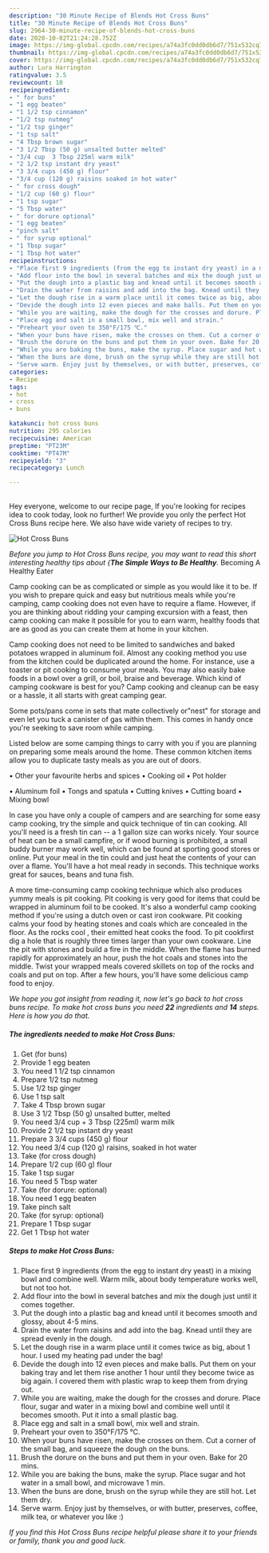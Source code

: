 ```yaml
---
description: "30 Minute Recipe of Blends Hot Cross Buns"
title: "30 Minute Recipe of Blends Hot Cross Buns"
slug: 2964-30-minute-recipe-of-blends-hot-cross-buns
date: 2020-10-02T21:24:28.752Z
image: https://img-global.cpcdn.com/recipes/a74a3fc0dd0db6d7/751x532cq70/hot-cross-buns-recipe-main-photo.jpg
thumbnail: https://img-global.cpcdn.com/recipes/a74a3fc0dd0db6d7/751x532cq70/hot-cross-buns-recipe-main-photo.jpg
cover: https://img-global.cpcdn.com/recipes/a74a3fc0dd0db6d7/751x532cq70/hot-cross-buns-recipe-main-photo.jpg
author: Lura Harrington
ratingvalue: 3.5
reviewcount: 10
recipeingredient:
- " for buns"
- "1 egg beaten"
- "1 1/2 tsp cinnamon"
- "1/2 tsp nutmeg"
- "1/2 tsp ginger"
- "1 tsp salt"
- "4 Tbsp brown sugar"
- "3 1/2 Tbsp (50 g) unsalted butter melted"
- "3/4 cup  3 Tbsp 225ml warm milk"
- "2 1/2 tsp instant dry yeast"
- "3 3/4 cups (450 g) flour"
- "3/4 cup (120 g) raisins soaked in hot water"
- " for cross dough"
- "1/2 cup (60 g) flour"
- "1 tsp sugar"
- "5 Tbsp water"
- " for dorure optional"
- "1 egg beaten"
- "pinch salt"
- " for syrup optional"
- "1 Tbsp sugar"
- "1 Tbsp hot water"
recipeinstructions:
- "Place first 9 ingredients (from the egg to instant dry yeast) in a mixing bowl and combine well. Warm milk, about body temperature works well, but not too hot."
- "Add flour into the bowl in several batches and mix the dough just until it comes together."
- "Put the dough into a plastic bag and knead until it becomes smooth and glossy, about 4-5 mins."
- "Drain the water from raisins and add into the bag. Knead until they are spread evenly in the dough."
- "Let the dough rise in a warm place until it comes twice as big, about 1 hour. I used my heating pad under the bag!"
- "Devide the dough into 12 even pieces and make balls. Put them on your baking tray and let them rise another 1 hour until they become twice as big again. I covered them with plastic wrap to keep them from drying out."
- "While you are waiting, make the dough for the crosses and dorure. Place flour, sugar and water in a mixing bowl and combine well until it becomes smooth. Put it into a small plastic bag."
- "Place egg and salt in a small bowl, mix well and strain."
- "Preheart your oven to 350°F/175 ℃."
- "When your buns have risen, make the crosses on them. Cut a corner of the small bag, and squeeze the dough on the buns."
- "Brush the dorure on the buns and put them in your oven. Bake for 20 mins."
- "While you are baking the buns, make the syrup. Place sugar and hot water in a small bowl, and microwave 1 min."
- "When the buns are done, brush on the syrup while they are still hot. Let them dry."
- "Serve warm. Enjoy just by themselves, or with butter, preserves, coffee, milk tea, or whatever you like :)"
categories:
- Recipe
tags:
- hot
- cross
- buns

katakunci: hot cross buns 
nutrition: 295 calories
recipecuisine: American
preptime: "PT23M"
cooktime: "PT47M"
recipeyield: "3"
recipecategory: Lunch

---
```

<br>
Hey everyone, welcome to our recipe page, If you're looking for recipes idea to cook today, look no further! We provide you only the perfect Hot Cross Buns recipe here. We also have wide variety of recipes to try.
<br>


![Hot Cross Buns](https://img-global.cpcdn.com/recipes/a74a3fc0dd0db6d7/751x532cq70/hot-cross-buns-recipe-main-photo.jpg)

<i>Before you jump to Hot Cross Buns recipe, you may want to read this short interesting healthy tips about {<strong>The Simple Ways to Be Healthy</strong>.</i>
Becoming A Healthy Eater

    
Camp cooking can be as complicated or simple as you would like it to be. If you wish to prepare quick and easy but nutritious meals while you're camping, camp cooking does not even have to require a flame. However, if you are thinking about ridding your camping excursion with a feast, then camp cooking can make it possible for you to earn warm, healthy foods that are as good as you can create them at home in your kitchen.

Camp cooking does not need to be limited to sandwiches and baked potatoes wrapped in aluminum foil.  Almost any cooking method you use from the kitchen could be duplicated around the home. For instance, use a toaster or pit cooking to consume your meals. You may also easily bake foods in a bowl over a grill, or boil, braise and beverage. Which kind of camping cookware is best for you? Camp cooking and cleanup can be easy or a hassle, it all starts with great camping gear.

Some pots/pans come in sets that mate collectively or"nest" for storage and even let you tuck a canister of gas within them. This comes in handy once you're seeking to save room while camping.

Listed below are some camping things to carry with you if you are planning on preparing some meals around the home. These common kitchen items allow you to duplicate tasty meals as you are out of doors.


• Other your favourite herbs and spices
• Cooking oil
• Pot holder

• Aluminum foil
• Tongs and spatula
• Cutting knives
• Cutting board
• Mixing bowl


In case you have only a couple of campers and are searching for some easy camp cooking, try the simple and quick technique of tin can cooking. All you'll need is a fresh tin can -- a 1 gallon size can works nicely. Your source of heat can be a small campfire, or if wood burning is prohibited, a small buddy burner may work well, which can be found at sporting good stores or online. Put your meal in the tin could and just heat the contents of your can over a flame. You'll have a hot meal ready in seconds.  This technique works great for sauces, beans and tuna fish.

A more time-consuming camp cooking technique which also produces yummy meals is pit cooking. Pit cooking is very good for items that could be wrapped in aluminum foil to be cooked.  It's also a wonderful camp cooking method if you're using a dutch oven or cast iron cookware. Pit cooking calms your food by heating stones and coals which are concealed in the floor. As the rocks cool , their emitted heat cooks the food. To pit cookfirst dig a hole that is roughly three times larger than your own cookware. Line the pit with stones and build a fire in the middle. When the flame has burned rapidly for approximately an hour, push the hot coals and stones into the middle. Twist your wrapped meals covered skillets on top of the rocks and coals and put on top. After a few hours, you'll have some delicious camp food to enjoy.


<i>We hope you got insight from reading it, now let's go back to hot cross buns recipe. To make hot cross buns you need <strong>22</strong> ingredients and <strong>14</strong> steps. Here is how you do that.
</i>

##### The ingredients needed to make Hot Cross Buns:

1. Get  (for buns)
1. Provide 1 egg beaten
1. You need 1 1/2 tsp cinnamon
1. Prepare 1/2 tsp nutmeg
1. Use 1/2 tsp ginger
1. Use 1 tsp salt
1. Take 4 Tbsp brown sugar
1. Use 3 1/2 Tbsp (50 g) unsalted butter, melted
1. You need 3/4 cup + 3 Tbsp (225ml) warm milk
1. Provide 2 1/2 tsp instant dry yeast
1. Prepare 3 3/4 cups (450 g) flour
1. You need 3/4 cup (120 g) raisins, soaked in hot water
1. Take  (for cross dough)
1. Prepare 1/2 cup (60 g) flour
1. Take 1 tsp sugar
1. You need 5 Tbsp water
1. Take  (for dorure: optional)
1. You need 1 egg beaten
1. Take pinch salt
1. Take  (for syrup: optional)
1. Prepare 1 Tbsp sugar
1. Get 1 Tbsp hot water


##### Steps to make Hot Cross Buns:

1. Place first 9 ingredients (from the egg to instant dry yeast) in a mixing bowl and combine well. Warm milk, about body temperature works well, but not too hot.
1. Add flour into the bowl in several batches and mix the dough just until it comes together.
1. Put the dough into a plastic bag and knead until it becomes smooth and glossy, about 4-5 mins.
1. Drain the water from raisins and add into the bag. Knead until they are spread evenly in the dough.
1. Let the dough rise in a warm place until it comes twice as big, about 1 hour. I used my heating pad under the bag!
1. Devide the dough into 12 even pieces and make balls. Put them on your baking tray and let them rise another 1 hour until they become twice as big again. I covered them with plastic wrap to keep them from drying out.
1. While you are waiting, make the dough for the crosses and dorure. Place flour, sugar and water in a mixing bowl and combine well until it becomes smooth. Put it into a small plastic bag.
1. Place egg and salt in a small bowl, mix well and strain.
1. Preheart your oven to 350°F/175 ℃.
1. When your buns have risen, make the crosses on them. Cut a corner of the small bag, and squeeze the dough on the buns.
1. Brush the dorure on the buns and put them in your oven. Bake for 20 mins.
1. While you are baking the buns, make the syrup. Place sugar and hot water in a small bowl, and microwave 1 min.
1. When the buns are done, brush on the syrup while they are still hot. Let them dry.
1. Serve warm. Enjoy just by themselves, or with butter, preserves, coffee, milk tea, or whatever you like :)




<i>If you find this Hot Cross Buns recipe helpful please share it to your friends or family, thank you and good luck.</i>

